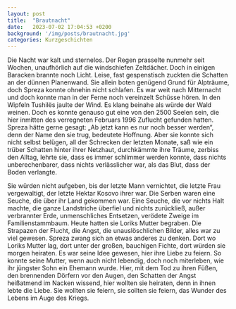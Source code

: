 ```yaml
---
layout: post
title:  "Brautnacht"
date:   2023-07-02 17:04:53 +0200
background: '/img/posts/brautnacht.jpg'
categories: Kurzgeschichten
---
```




Die Nacht war kalt und sternelos. Der Regen prasselte nunmehr seit Wochen, unaufhörlich
auf die windschiefen Zeltdächer. Doch in einigen Baracken brannte noch Licht. Leise, fast
gespenstisch zuckten die Schatten an der dünnen Planenwand. Sie allein boten genügend
Grund für Alpträume, doch Spreza konnte ohnehin nicht schlafen. Es war weit nach
Mitternacht und doch konnte man in der Ferne noch vereinzelt Schüsse hören. In den
Wipfeln Tushilës jaulte der Wind. Es klang beinahe als würde der Wald weinen. Doch es
konnte genauso gut eine von den 2500 Seelen sein, die hier inmitten des verregneten
Februars 1996 Zuflucht gefunden hatten.
Spreza hätte gerne gesagt: „Ab jetzt kann es nur noch besser werden“, denn der Name den
sie trug, bedeutete Hoffnung. Aber sie konnte sich nicht selbst belügen, all der Schrecken der
letzten Monate, saß wie ein trüber Schatten hinter ihrer Netzhaut, durchkämmte ihre
Träume, zerbiss den Alltag, lehrte sie, dass es immer schlimmer werden konnte, dass nichts
unberechenbarer, dass nichts verlässlicher war, als das Blut, dass der Boden verlangte.

Sie würden nicht aufgeben, bis der letzte Mann vernichtet, die letzte Frau vergewaltigt, der
letzte Hektar Kosovo ihrer war. Die Serben waren eine Seuche, die über ihr Land gekommen
war. Eine Seuche, die vor nichts Halt machte, die ganze Landstriche überfiel und nichts
zurückließ, außer verbrannter Erde, unmenschliches Entsetzen, verödete Zweige im
Familienstammbaum.
Heute hatten sie Loriks Mutter begraben. Die Strapazen der Flucht, die Angst, die
unauslöschlichen Bilder, alles war zu viel gewesen. Spreza zwang sich an etwas anderes zu
denken. Dort wo Loriks Mutter lag, dort unter der großen, bauchigen Fichte, dort würden sie
morgen heiraten. Es war seine Idee gewesen, hier ihre Liebe zu feiern. So konnte seine
Mutter, wenn auch nicht lebendig, doch noch miterleben, wie ihr jüngster Sohn ein
Ehemann wurde. Hier, mit dem Tod zu ihren Füßen, den brennenden Dörfern vor den
Augen, den Schatten der Angst heißatmend im Nacken wissend, hier wollten sie heiraten,
denn in ihnen lebte die Liebe. Sie wollten sie feiern, sie sollten sie feiern, das Wunder des
Lebens im Auge des Kriegs.
